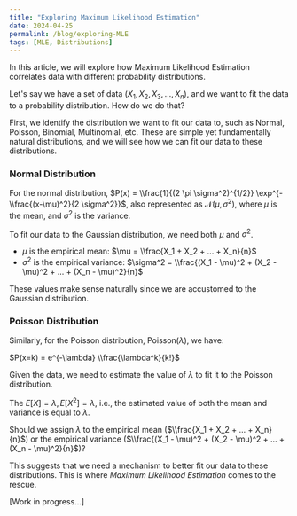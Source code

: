 ```yaml
---
title: "Exploring Maximum Likelihood Estimation"
date: 2024-04-25
permalink: /blog/exploring-MLE
tags: [MLE, Distributions]
---
```


In this article, we will explore how Maximum Likelihood Estimation correlates data with different probability distributions.

Let's say we have a set of data ($X_1, X_2, X_3, ..., X_n$), and we want to fit the data to a probability distribution. How do we do that?

First, we identify the distribution we want to fit our data to, such as Normal, Poisson, Binomial, Multinomial, etc. These are simple yet fundamentally natural distributions, and we will see how we can fit our data to these distributions.

### Normal Distribution

For the normal distribution, $P(x) = \\frac{1}{(2 \pi \sigma^2)^{1/2}} \exp^{-\\frac{(x-\mu)^2}{2 \sigma^2}}$, also represented as $\mathcal{N}(\mu, \sigma^2)$, where $\mu$ is the mean, and $\sigma^2$ is the variance.

To fit our data to the Gaussian distribution, we need both $\mu$ and $\sigma^2$.

- $\mu$ is the empirical mean:
  $\mu = \\frac{X_1 + X_2 + ... + X_n}{n}$
- $\sigma^2$ is the empirical variance: $\sigma^2 = \\frac{(X_1 - \mu)^2 + (X_2 - \mu)^2 + ... + (X_n - \mu)^2}{n}$

These values make sense naturally since we are accustomed to the Gaussian distribution.

### Poisson Distribution

Similarly, for the Poisson distribution, Poisson($\lambda$), we have:

$P(x=k) = e^{-\lambda} \\frac{\lambda^k}{k!}$

Given the data, we need to estimate the value of $\lambda$ to fit it to the Poisson distribution.

The $E[X] = \lambda, E[X^2] = \lambda$, i.e., the estimated value of both the mean and variance is equal to $\lambda$.

Should we assign $\lambda$ to the empirical mean 
($\\frac{X_1 + X_2 + ... + X_n}{n}$) 
or the empirical variance ($\\frac{(X_1 - \mu)^2 + (X_2 - \mu)^2 + ... + (X_n - \mu)^2}{n}$)?

This suggests that we need a mechanism to better fit our data to these distributions. This is where _Maximum Likelihood Estimation_ comes to the rescue.

[Work in progress...]

